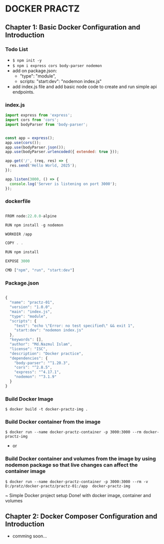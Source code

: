 #                 DOCKER PRACTZ


## Chapter 1: Basic Docker Configuration and Introduction

### Todo List

- `$ npm init -y`
- `$ npm i express cors body-parser nodemon`
- add on package.json: 
    -  "type": "module",
    - scripts:  "start:dev": "nodemon index.js"
- add index.js file and add basic node code to create and run simple api endpoints.


### index.js
```javascript
import express from 'express';
import cors from 'cors';
import bodyParser from 'body-parser';


const app = express();
app.use(cors());
app.use(bodyParser.json());
app.use(bodyParser.urlencoded({ extended: true }));

app.get('/', (req, res) => {
  res.send('Hello World, 2025');
});

app.listen(3000, () => {
  console.log('Server is listening on port 3000');
});

```


### dockerfile
```javascript

FROM node:22.0.0-alpine

RUN npm install -g nodemon

WORKDIR /app

COPY . .

RUN npm install

EXPOSE 3000

CMD ["npm", "run", "start:dev"]


```


### Package.json
```javascript

{
  "name": "practz-01",
  "version": "1.0.0",
  "main": "index.js",
  "type": "module",
  "scripts": {
    "test": "echo \"Error: no test specified\" && exit 1",
    "start:dev": "nodemon index.js"
  },
  "keywords": [],
  "author": "Md.Nazmul Islam",
  "license": "ISC",
  "description": "Docker practice",
  "dependencies": {
    "body-parser": "^1.20.3",
    "cors": "^2.8.5",
    "express": "^4.17.1",
    "nodemon": "^3.1.9"
  }
}

```


### Build Docker Image
`$ docker build -t docker-practz-img . `

### Build Docker container from the image
`$ docker run --name docker-practz-container -p 3000:3000 --rm docker-practz-img`
- or
### Build Docker container and volumes from the image by using nodemon package so that  live changes can affect the container image
`$ docker run --name docker-practz-container -p 3000:3000 --rm -v D:/pratz/docker-practz/practz-01:/app  docker-practz-img`


~ Simple Docker project setup Done! with docker image, container and volumes


## Chapter 2: Docker Composer Configuration and Introduction

- comming soon...